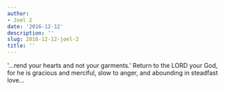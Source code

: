```yaml
---
author:
- Joel 2
date: '2016-12-12'
description: ''
slug: 2016-12-12-joel-2
title: ''
---
```

'...rend your hearts and not your garments.' Return to the LORD your God, for he is gracious and merciful, slow to anger, and abounding in steadfast love...



